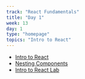 ```yaml
---
track: "React Fundamentals"
title: "Day 1"
week: 13
day: 1
type: "homepage"
topics: "Intro to React"
---
```


- [Intro to React](/react-fundamentals/week-13/day-1/lecture/intro-react) 
- [Nesting Components](/react-fundamentals/week-13/day-1/lecture/nesting-components) 
- [Intro to React Lab](/react-fundamentals/week-13/day-1/lab/) 
